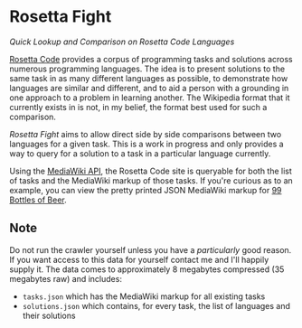 Rosetta Fight
=============
*Quick Lookup and Comparison on Rosetta Code Languages*

[Rosetta Code](http://rosettacode.org/) provides a corpus of programming tasks and solutions across numerous programming languages.
The idea is to present solutions to the same task in as many different languages as possible, to demonstrate how languages are similar and different, and to aid a person with a grounding in one approach to a problem in learning another.
The Wikipedia format that it currently exists in is not, in my belief, the format best used for such a comparison.

*Rosetta Fight* aims to allow direct side by side comparisons between two languages for a given task.
This is a work in progress and only provides a way to query for a solution to a task in a particular language currently.

Using the [MediaWiki API](http://www.mediawiki.org/wiki/API:Main_page), the Rosetta Code site is queryable for both the list of tasks and the MediaWiki markup of those tasks.
If you're curious as to an example, you can view the pretty printed JSON MediaWiki markup for [99 Bottles of Beer](http://rosettacode.org/mw/api.php?format=jsonfm&action=query&titles=99_Bottles_of_Beer&prop=revisions&rvprop=content).

Note
----

Do not run the crawler yourself unless you have a *particularly* good reason.
If you want access to this data for yourself contact me and I'll happily supply it.
The data comes to approximately 8 megabytes compressed (35 megabytes raw) and includes:

+ `tasks.json` which has the MediaWiki markup for all existing tasks
+ `solutions.json` which contains, for every task, the list of languages and their solutions
